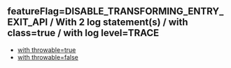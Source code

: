 ## featureFlag=DISABLE_TRANSFORMING_ENTRY_EXIT_API / With 2 log statement(s) / with class=true / with log level=TRACE

* [with throwable=true](throwable-true/index.md)
* [with throwable=false](throwable-false/index.md)


